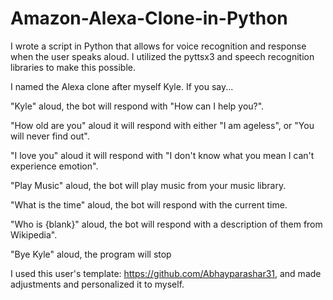 # Amazon-Alexa-Clone-in-Python
I wrote a script in Python that allows for voice recognition and response when the user speaks aloud.
I utilized the pyttsx3 and speech recognition libraries to make this possible.

I named the Alexa clone after myself Kyle.
If you say...

"Kyle" aloud, the bot will respond with "How can I help you?". 

"How old are you" aloud it will respond with either "I am ageless", or "You will never find out".

"I love you" aloud it will respond with "I don't know what you mean I can't experience emotion".

"Play Music" aloud, the bot will play music from your music library.

"What is the time" aloud, the bot will respond with the current time.

"Who is {blank}" aloud, the bot will respond with a description of them from Wikipedia".

"Bye Kyle" aloud, the program will stop


I used this user's template: https://github.com/Abhayparashar31, and made adjustments and personalized it to myself.
